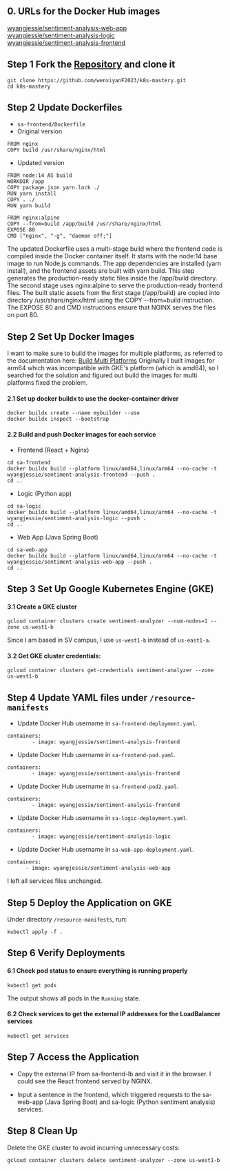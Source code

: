 ## 0. URLs for the Docker Hub images
[wyangjessie/sentiment-analysis-web-app](https://hub.docker.com/repository/docker/wyangjessie/sentiment-analysis-web-app/general) \
[wyangjessie/sentiment-analysis-logic](https://hub.docker.com/repository/docker/wyangjessie/sentiment-analysis-logic/general) \
[wyangjessie/sentiment-analysis-frontend](https://hub.docker.com/repository/docker/wyangjessie/sentiment-analysis-frontend/general) 


## Step 1 Fork the [Repository](https://github.com/rinormaloku/k8s-mastery.git) and clone it
```
git clone https://github.com/wenxiyanF2023/k8s-mastery.git
cd k8s-mastery
```

## Step 2 Update Dockerfiles
- `sa-frontend/Dockerfile`
- Original version
```
FROM nginx
COPY build /usr/share/nginx/html
```

- Updated version
```
FROM node:14 AS build
WORKDIR /app
COPY package.json yarn.lock ./
RUN yarn install
COPY . ./
RUN yarn build

FROM nginx:alpine
COPY --from=build /app/build /usr/share/nginx/html
EXPOSE 80
CMD ["nginx", "-g", "daemon off;"]
```

The updated Dockerfile uses a multi-stage build where the frontend code is compiled inside the Docker container itself. It starts with the node:14 base image to run Node.js commands. The app dependencies are installed (yarn install), and the frontend assets are built with yarn build. This step generates the production-ready static files inside the /app/build directory. The second stage uses nginx:alpine to serve the production-ready frontend files. The built static assets from the first stage (/app/build) are copied into directory /usr/share/nginx/html using the COPY --from=build instruction. The EXPOSE 80 and CMD instructions ensure that NGINX serves the files on port 80.



## Step 2 Set Up Docker Images
I want to make sure to build the images for multiple platforms, as referred to the documentation here: [Build Multi Platforms](https://docs.docker.com/build/building/multi-platform/)
Originally I built images for arm64 which was incompatible with GKE's platform (which is amd64), so I searched for the solution and figured out build the images for multi platforms fixed the problem.

#### 2.1 Set up docker buildx to use the docker-container driver
```
docker buildx create --name mybuilder --use
docker buildx inspect --bootstrap
```

#### 2.2 Build and push Docker images for each service
- Frontend (React + Nginx)
```
cd sa-frontend
docker buildx build --platform linux/amd64,linux/arm64 --no-cache -t wyangjessie/sentiment-analysis-frontend --push .
cd ..
```

- Logic (Python app)
```
cd sa-logic
docker buildx build --platform linux/amd64,linux/arm64 --no-cache -t wyangjessie/sentiment-analysis-logic --push .
cd ..
```

- Web App (Java Spring Boot)
```
cd sa-web-app
docker buildx build --platform linux/amd64,linux/arm64 --no-cache -t wyangjessie/sentiment-analysis-web-app --push .
cd ..
```


## Step 3 Set Up Google Kubernetes Engine (GKE)
#### 3.1 Create a GKE cluster
```
gcloud container clusters create sentiment-analyzer --num-nodes=1 --zone us-west1-b
```

Since I am based in SV campus, I use `us-west1-b` instead of `us-east1-a`.

#### 3.2 Get GKE cluster credentials:
```
gcloud container clusters get-credentials sentiment-analyzer --zone us-west1-b
```

## Step 4 Update YAML files under `/resource-manifests`
- Update Docker Hub username in `sa-frontend-deployment.yaml`.
```
containers:
        - image: wyangjessie/sentiment-analysis-frontend
```

- Update Docker Hub username in `sa-frontend-pod.yaml`.
```
containers:
        - image: wyangjessie/sentiment-analysis-frontend
```

- Update Docker Hub username in `sa-frontend-pod2.yaml`.
```
containers:
        - image: wyangjessie/sentiment-analysis-frontend
```

- Update Docker Hub username in `sa-logic-deployment.yaml`.
```
containers:
        - image: wyangjessie/sentiment-analysis-logic
```

- Update Docker Hub username in `sa-web-app-deployment.yaml`.
```
containers:
      - image: wyangjessie/sentiment-analysis-web-app
```

I left all services files unchanged.

## Step 5 Deploy the Application on GKE
Under directory `/resource-manifests`, run: 
```
kubectl apply -f .
```

##  Step 6 Verify Deployments
#### 6.1 Check pod status to ensure everything is running properly
```
kubectl get pods
```
The output shows all pods in the `Running` state.

#### 6.2 Check services to get the external IP addresses for the LoadBalancer services
```
kubectl get services
```


## Step 7 Access the Application
- Copy the external IP from sa-frontend-lb and visit it in the browser. I could see the React frontend served by NGINX.

- Input a sentence in the frontend, which triggered requests to the sa-web-app (Java Spring Boot) and sa-logic (Python sentiment analysis) services.


## Step 8 Clean Up
Delete the GKE cluster to avoid incurring unnecessary costs:
```
gcloud container clusters delete sentiment-analyzer --zone us-west1-b
```
